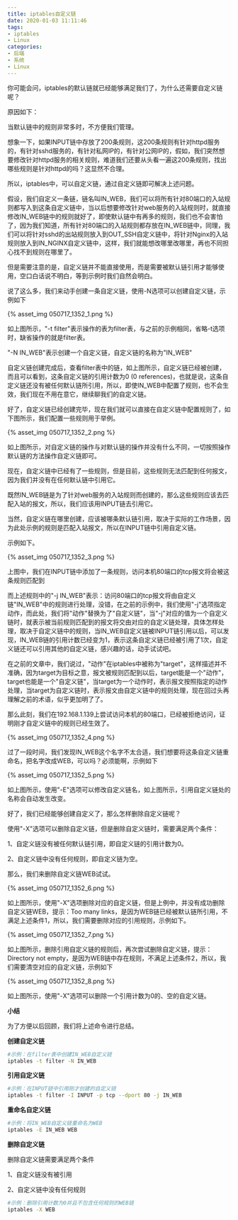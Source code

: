 ```yaml
---
title: iptables自定义链
date: 2020-01-03 11:11:46
tags:
- iptables
- Linux
categories:
- 后端
- 系统
- Linux
---
```



你可能会问，iptables的默认链就已经能够满足我们了，为什么还需要自定义链呢？

原因如下：

当默认链中的规则非常多时，不方便我们管理。

想象一下，如果INPUT链中存放了200条规则，这200条规则有针对httpd服务的，有针对sshd服务的，有针对私网IP的，有针对公网IP的，假如，我们突然想要修改针对httpd服务的相关规则，难道我们还要从头看一遍这200条规则，找出哪些规则是针对httpd的吗？这显然不合理。 

<!-- more -->

所以，iptables中，可以自定义链，通过自定义链即可解决上述问题。

假设，我们自定义一条链，链名叫IN_WEB，我们可以将所有针对80端口的入站规则都写入到这条自定义链中，当以后想要修改针对web服务的入站规则时，就直接修改IN_WEB链中的规则就好了，即使默认链中有再多的规则，我们也不会害怕了，因为我们知道，所有针对80端口的入站规则都存放在IN_WEB链中，同理，我们可以将针对sshd的出站规则放入到OUT_SSH自定义链中，将针对Nginx的入站规则放入到IN_NGINX自定义链中，这样，我们就能想改哪里改哪里，再也不同担心找不到规则在哪里了。 

但是需要注意的是，自定义链并不能直接使用，而是需要被默认链引用才能够使用，空口白话说不明白，等到示例时我们自然会明白。 

说了这么多，我们来动手创建一条自定义链，使用-N选项可以创建自定义链，示例如下

 {% asset_img 050717_1352_1.png %}

如上图所示，"-t filter"表示操作的表为filter表，与之前的示例相同，省略-t选项时，缺省操作的就是filter表。

"-N IN_WEB"表示创建一个自定义链，自定义链的名称为"IN_WEB"

自定义链创建完成后，查看filter表中的链，如上图所示，自定义链已经被创建，而且可以看到，这条自定义链的引用计数为0 (0 references)，也就是说，这条自定义链还没有被任何默认链所引用，所以，即使IN_WEB中配置了规则，也不会生效，我们现在不用在意它，继续聊我们的自定义链。

好了，自定义链已经创建完毕，现在我们就可以直接在自定义链中配置规则了，如下图所示，我们配置一些规则用于举例。

 {% asset_img 050717_1352_2.png %}

如上图所示，对自定义链的操作与对默认链的操作并没有什么不同，一切按照操作默认链的方法操作自定义链即可。

现在，自定义链中已经有了一些规则，但是目前，这些规则无法匹配到任何报文，因为我们并没有在任何默认链中引用它。

既然IN_WEB链是为了针对web服务的入站规则而创建的，那么这些规则应该去匹配入站的报文，所以，我们应该用INPUT链去引用它。

当然，自定义链在哪里创建，应该被哪条默认链引用，取决于实际的工作场景，因为此处示例的规则是匹配入站报文，所以在INPUT链中引用自定义链。

示例如下。

{% asset_img 050717_1352_3.png %}

上图中，我们在INPUT链中添加了一条规则，访问本机80端口的tcp报文将会被这条规则匹配到

而上述规则中的"-j IN_WEB"表示：访问80端口的tcp报文将由自定义链"IN_WEB"中的规则进行处理，没错，在之前的示例中，我们使用"-j"选项指定动作，而此处，我们将"动作"替换为了"自定义链"，当"-j"对应的值为一个自定义链时，就表示被当前规则匹配到的报文将交由对应的自定义链处理，具体怎样处理，取决于自定义链中的规则，当IN_WEB自定义链被INPUT链引用以后，可以发现，IN_WEB链的引用计数已经变为1，表示这条自定义链已经被引用了1次，自定义链还可以引用其他的自定义链，感兴趣的话，动手试试吧。

在之前的文章中，我们说过，"动作"在iptables中被称为"target"，这样描述并不准确，因为target为目标之意，报文被规则匹配到以后，target能是一个"动作"，target也能是一个"自定义链"，当target为一个动作时，表示报文按照指定的动作处理，当target为自定义链时，表示报文由自定义链中的规则处理，现在回过头再理解之前的术语，似乎更加明了了。

那么此刻，我们在192.168.1.139上尝试访问本机的80端口，已经被拒绝访问，证明刚才自定义链中的规则已经生效了。 

{% asset_img 050717_1352_4.png %}

过了一段时间，我们发现IN_WEB这个名字不太合适，我们想要将这条自定义链重命名，把名字改成WEB，可以吗？必须能啊，示例如下

{% asset_img 050717_1352_5.png %}

如上图所示，使用"-E"选项可以修改自定义链名，如上图所示，引用自定义链处的名称会自动发生改变。

好了，我们已经能够创建自定义了，那么怎样删除自定义链呢？

使用"-X"选项可以删除自定义链，但是删除自定义链时，需要满足两个条件：

1、自定义链没有被任何默认链引用，即自定义链的引用计数为0。

2、自定义链中没有任何规则，即自定义链为空。

那么，我们来删除自定义链WEB试试。

{% asset_img 050717_1352_6.png %}

如上图所示，使用"-X"选项删除对应的自定义链，但是上例中，并没有成功删除自定义链WEB，提示：Too many links，是因为WEB链已经被默认链所引用，不满足上述条件1，所以，我们需要删除对应的引用规则，示例如下。

{% asset_img 050717_1352_7.png %}

如上图所示，删除引用自定义链的规则后，再次尝试删除自定义链，提示：Directory not empty，是因为WEB链中存在规则，不满足上述条件2，所以，我们需要清空对应的自定义链，示例如下

{% asset_img 050717_1352_8.png %}

如上图所示，使用"-X"选项可以删除一个引用计数为0的、空的自定义链。

**小结**

 为了方便以后回顾，我们将上述命令进行总结。 

**创建自定义链**

```bash
#示例：在filter表中创建IN_WEB自定义链
iptables -t filter -N IN_WEB
```

**引用自定义链**

```bash
#示例：在INPUT链中引用刚才创建的自定义链
iptables -t filter -I INPUT -p tcp --dport 80 -j IN_WEB
```

**重命名自定义链**

```bash
#示例：将IN_WEB自定义链重命名为WEB
iptables -E IN_WEB WEB
```

**删除自定义链**

删除自定义链需要满足两个条件

1、自定义链没有被引用

2、自定义链中没有任何规则

```bash
#示例：删除引用计数为0并且不包含任何规则的WEB链
iptables -X WEB
```